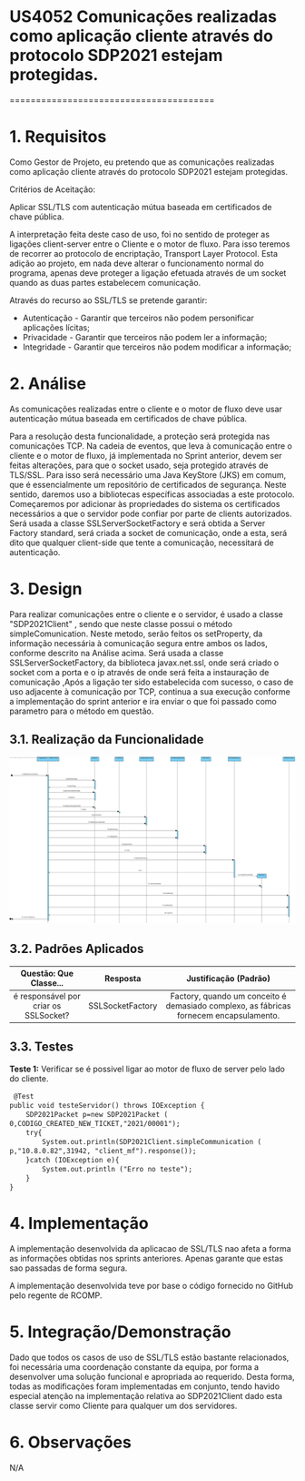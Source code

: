 # US4052 Comunicações realizadas como aplicação cliente através do protocolo SDP2021 estejam protegidas.
=======================================

# 1. Requisitos

Como Gestor de Projeto, eu pretendo que as comunicações realizadas como aplicação cliente através do protocolo SDP2021 estejam protegidas.

Critérios de Aceitação:

Aplicar SSL/TLS com autenticação mútua baseada em certificados de chave pública.


A interpretação feita deste caso de uso, foi no sentido de proteger as ligações client-server entre o Cliente e o motor de fluxo. Para isso teremos de recorrer ao protocolo de encriptação, Transport Layer Protocol. Esta adição ao projeto, em nada deve alterar o funcionamento normal do programa, apenas deve proteger a ligação efetuada através de um socket quando as duas partes estabelecem comunicação.

Através do recurso ao SSL/TLS se pretende garantir:

* Autenticação - Garantir que terceiros não podem personificar aplicações lícitas;
* Privacidade - Garantir que terceiros não podem ler a informação;
* Integridade - Garantir que terceiros não podem modificar a informação;


# 2. Análise

As comunicações realizadas entre o cliente e o motor de fluxo deve usar autenticação mútua baseada em certificados de chave pública.

Para a resolução desta funcionalidade, a proteção será protegida nas comunicações TCP. Na cadeia de eventos, que leva à comunicação entre o cliente e o motor de fluxo, já implementada no Sprint anterior, devem ser feitas alterações, para que o socket usado, seja protegido através de TLS/SSL. Para isso será necessário uma Java KeyStore (JKS) em comum, que é essencialmente um repositório de certificados de segurança. Neste sentido, daremos uso a bibliotecas específicas associadas a este protocolo. Começaremos por adicionar às propriedades do sistema os certificados necessários a que o servidor pode confiar por parte de clients autorizados. Será usada a classe SSLServerSocketFactory e será obtida a Server Factory standard, será criada a socket de comunicação, onde a esta, será dito que qualquer client-side que tente a comunicação, necessitará de autenticação.

# 3. Design

Para realizar comunicações entre o cliente e o servidor, é usado a classe "SDP2021Client" , sendo que neste classe possui o método simpleComunication. Neste metodo, serão feitos os setProperty, da informação necessária à comunicação segura entre ambos os lados, conforme descrito na Análise acima. Será usada a classe SSLServerSocketFactory, da biblioteca javax.net.ssl, onde será criado o socket com a porta e o ip através de onde será feita a instauração de comunicação ,Após a ligação ter sido estabelecida com sucesso, o caso de uso adjacente à comunicação por TCP, continua a sua execução conforme a implementação do sprint anterior e ira enviar o que foi passado como parametro para o método em questão.

## 3.1. Realização da Funcionalidade

![US4052_SD.svg](US4052_SD.svg)


## 3.2. Padrões Aplicados

| Questão: Que Classe...                                       | Resposta                        | Justificação (Padrão)                                        |
| :------------------------------------------------------------: | :-------------------------------: | :------------------------------------------------------------: |
| é responsável por criar os SSLSocket? | SSLSocketFactory | Factory, quando um conceito é demasiado complexo, as fábricas fornecem encapsulamento. |


## 3.3. Testes 

**Teste 1:** Verificar se é possivel ligar ao motor de fluxo de server pelo lado do cliente.

	 @Test
    public void testeServidor() throws IOException {
        SDP2021Packet p=new SDP2021Packet ( 0,CODIGO_CREATED_NEW_TICKET,"2021/00001");
        try{
            System.out.println(SDP2021Client.simpleCommunication ( p,"10.8.0.82",31942, "client_mf").response());
        }catch (IOException e){
            System.out.println ("Erro no teste");
        }
    }

# 4. Implementação

A implementação desenvolvida da aplicacao de SSL/TLS  nao afeta a forma as informações obtidas nos sprints anteriores.
Apenas garante que estas sao passadas de forma segura. 

A implementação desenvolvida teve por base o código fornecido no GitHub pelo regente de RCOMP.

# 5. Integração/Demonstração

Dado que todos os casos de uso de SSL/TLS estão bastante relacionados, foi necessária uma coordenação constante da equipa, por forma a desenvolver uma solução funcional e apropriada ao requerido. Desta forma, todas as modificações foram implementadas em conjunto, tendo havido especial atenção na implementação relativa ao SDP2021Client dado esta classe servir como Cliente para qualquer um dos servidores.


# 6. Observações

N/A
